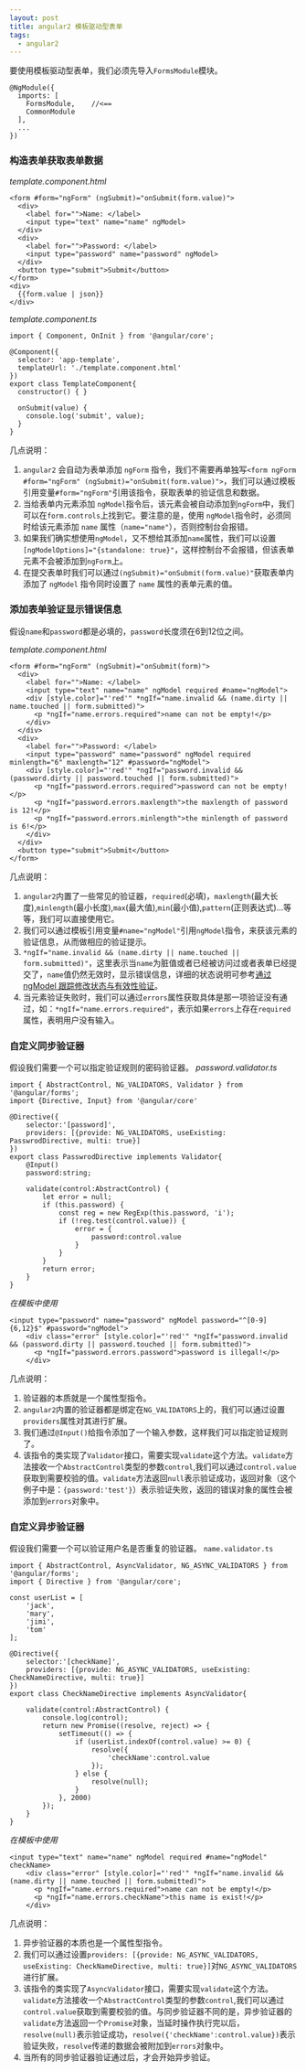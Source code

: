 ```yaml
---
layout: post
title: angular2 模板驱动型表单
tags:
  - angular2
---
```


要使用模板驱动型表单，我们必须先导入```FormsModule```模块。
```
@NgModule({
  imports: [
    FormsModule,    //<==
    CommonModule
  ],
  ...
})
```
### 构造表单获取表单数据 ###
*template.component.html*
```
<form #form="ngForm" (ngSubmit)="onSubmit(form.value)">
  <div>
    <label for="">Name: </label>
    <input type="text" name="name" ngModel>
  </div>
  <div>
    <label for="">Password: </label>
    <input type="password" name="password" ngModel>
  </div>
  <button type="submit">Submit</button>
</form>
<div>
  {{form.value | json}}
</div>
```
*template.component.ts*

```
import { Component, OnInit } from '@angular/core';

@Component({
  selector: 'app-template',
  templateUrl: './template.component.html'
})
export class TemplateComponent{
  constructor() { }
 
  onSubmit(value) {
    console.log('submit', value);
  }
}
```
几点说明：
1. `angular2` 会自动为表单添加 `ngForm` 指令，我们不需要再单独写```<form ngForm #form="ngForm" (ngSubmit)="onSubmit(form.value)">```，我们可以通过模板引用变量```#form="ngForm"```引用该指令，获取表单的验证信息和数据。
2. 当给表单内元素添加 `ngModel`指令后，该元素会被自动添加到`ngForm`中，我们可以在`form.controls`上找到它。要注意的是，使用 `ngModel`指令时，必须同时给该元素添加 `name` 属性（`name="name"`），否则控制台会报错。
3. 如果我们确实想使用`ngModel`，又不想给其添加`name`属性，我们可以设置 `[ngModelOptions]="{standalone: true}"`，这样控制台不会报错，但该表单元素不会被添加到`ngForm`上。
4. 在提交表单时我们可以通过`(ngSubmit)="onSubmit(form.value)"`获取表单内添加了 `ngModel` 指令同时设置了 `name` 属性的表单元素的值。

### 添加表单验证显示错误信息 ###
假设`name`和`password`都是必填的，`password`长度须在6到12位之间。

*template.component.html*

```
<form #form="ngForm" (ngSubmit)="onSubmit(form)">
  <div>
    <label for="">Name: </label>
    <input type="text" name="name" ngModel required #name="ngModel">
    <div [style.color]="'red'" *ngIf="name.invalid && (name.dirty || name.touched || form.submitted)">
      <p *ngIf="name.errors.required">name can not be empty!</p>
    </div>
  </div>
  <div>
    <label for="">Password: </label>
    <input type="password" name="password" ngModel required minlength="6" maxlength="12" #password="ngModel">
    <div [style.color]="'red'" *ngIf="password.invalid && (password.dirty || password.touched || form.submitted)">
      <p *ngIf="password.errors.required">password can not be empty!</p>
      <p *ngIf="password.errors.maxlength">the maxlength of password is 12!</p>
      <p *ngIf="password.errors.minlength">the minlength of password is 6!</p>
    </div>
  </div>
  <button type="submit">Submit</button>
</form>
```
几点说明：
1. `angular2`内置了一些常见的验证器，```required```(必填)，```maxlength```(最大长度),```minlength```(最小长度),```max```(最大值),```min```(最小值),```pattern```(正则表达式)...等等，我们可以直接使用它。
2. 我们可以通过模板引用变量```#name="ngModel"```引用```ngModel```指令，来获该元素的验证信息，从而做相应的验证提示。
3. ```*ngIf="name.invalid && (name.dirty || name.touched || form.submitted)"```，这里表示当```name```为脏值或者已经被访问过或者表单已经提交了，```name```值仍然无效时，显示错误信息，详细的状态说明可参考[通过 ngModel 跟踪修改状态与有效性验证][1]。
4. 当元素验证失败时，我们可以通过```errors```属性获取具体是那一项验证没有通过，如：```*ngIf="name.errors.required"```，表示如果`errors`上存在`required`属性，表明用户没有输入。

### 自定义同步验证器 ###
假设我们需要一个可以指定验证规则的密码验证器。
*password.validator.ts*

```
import { AbstractControl, NG_VALIDATORS, Validator } from '@angular/forms';
import {Directive, Input} from '@angular/core'

@Directive({
    selector:'[password]',
    providers: [{provide: NG_VALIDATORS, useExisting: PasswrodDirective, multi: true}]
})
export class PasswrodDirective implements Validator{
    @Input()
    password:string;
    
    validate(control:AbstractControl) {
        let error = null;
        if (this.password) {
            const reg = new RegExp(this.password, 'i');
            if (!reg.test(control.value)) {
                error = {
                    password:control.value
                }
            }
        }
        return error;
    }
}
```
*在模板中使用*
```
<input type="password" name="password" ngModel password="^[0-9]{6,12}$" #password="ngModel">
    <div class="error" [style.color]="'red'" *ngIf="password.invalid && (password.dirty || password.touched || form.submitted)">
      <p *ngIf="password.errors.password">password is illegal!</p>
    </div>
```
几点说明：
1. 验证器的本质就是一个属性型指令。
2. `angular2`内置的验证器都是绑定在`NG_VALIDATORS`上的，我们可以通过设置`providers`属性对其进行扩展。
3. 我们通过`@Input()`给指令添加了一个输入参数，这样我们可以指定验证规则了。
4. 该指令的类实现了```Validator```接口，需要实现```validate```这个方法。```validate```方法接收一个```AbstractControl```类型的参数```control```,我们可以通过```control.value```获取到需要校验的值。```validate```方法返回```null```表示验证成功，返回对象（这个例子中是：```{password:'test'}```）表示验证失败，返回的错误对象的属性会被添加到```errors```对象中。

### 自定义异步验证器 ###
假设我们需要一个可以验证用户名是否重复的验证器。
```name.validator.ts```

```
import { AbstractControl, AsyncValidator, NG_ASYNC_VALIDATORS } from '@angular/forms';
import { Directive } from '@angular/core';

const userList = [
    'jack',
    'mary',
    'jimi',
    'tom'
];

@Directive({
    selector:'[checkName]',
    providers: [{provide: NG_ASYNC_VALIDATORS, useExisting: CheckNameDirective, multi: true}]
})
export class CheckNameDirective implements AsyncValidator{

    validate(control:AbstractControl) {
        console.log(control);
        return new Promise((resolve, reject) => {
            setTimeout(() => {
                if (userList.indexOf(control.value) >= 0) {
                    resolve({
                        'checkName':control.value
                    });
                } else {
                    resolve(null);
                }
            }, 2000)
        });
    }
}
```
*在模板中使用*
```
<input type="text" name="name" ngModel required #name="ngModel" checkName>
    <div class="error" [style.color]="'red'" *ngIf="name.invalid && (name.dirty || name.touched || form.submitted)">
      <p *ngIf="name.errors.required">name can not be empty!</p>
      <p *ngIf="name.errors.checkName">this name is exist!</p>
    </div>
```
几点说明：
1. 异步验证器的本质也是一个属性型指令。
2. 我们可以通过设置`providers: [{provide: NG_ASYNC_VALIDATORS, useExisting: CheckNameDirective, multi: true}]`对`NG_ASYNC_VALIDATORS`进行扩展。
3. 该指令的类实现了```AsyncValidator```接口，需要实现```validate```这个方法。```validate```方法接收一个```AbstractControl```类型的参数```control```,我们可以通过```control.value```获取到需要校验的值。与同步验证器不同的是，异步验证器的```validate```方法返回一个```Promise```对象，当延时操作执行完以后，```resolve(null)```表示验证成功，```resolve({'checkName':control.value})```表示验证失败，```resolve```传递的数据会被附加到```errors```对象中。
4. 当所有的同步验证器验证通过后，才会开始异步验证。


  [1]: https://angular.cn/guide/forms